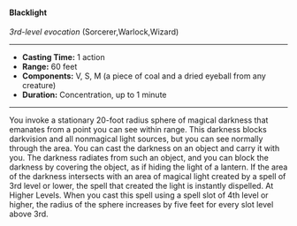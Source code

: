 #### Blacklight
*3rd-level evocation* (Sorcerer,Warlock,Wizard)
___
- **Casting Time:** 1 action
- **Range:** 60 feet
- **Components:** V, S, M (a piece of coal and a dried eyeball from any creature)
- **Duration:** Concentration, up to 1 minute
---
You invoke a stationary 20-foot radius sphere of
magical darkness that emanates from a point you
can see within range. This darkness blocks
darkvision and all nonmagical light sources, but you
can see normally through the area. You can cast the
darkness on an object and carry it with you. The
darkness radiates from such an object, and you can
block the darkness by covering the object, as if
hiding the light of a lantern. If the area of the
darkness intersects with an area of magical light
created by a spell of 3rd level or lower, the spell that
created the light is instantly dispelled.
At Higher Levels.  When you cast this spell using
a spell slot of 4th level or higher, the radius of the
sphere increases by five feet for every slot level
above 3rd.

